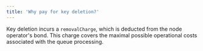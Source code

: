 ```yaml
---
title: 'Why pay for key deletion?'
---
```


Key deletion incurs a `removalCharge`, which is deducted from the node operator's bond. This charge covers the maximal possible operational costs associated with the queue processing.
